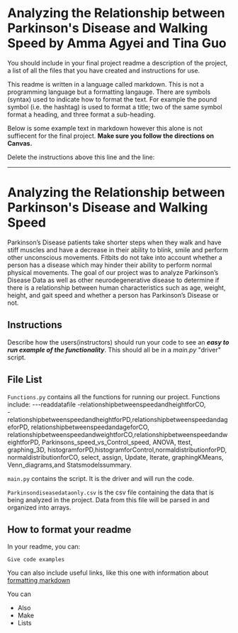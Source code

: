 # Analyzing the Relationship between Parkinson's Disease and Walking Speed by Amma Agyei and Tina Guo



You should include in your final project readme a description of the project, a list of all the files that you have created and instructions for use.

This readme is written in a language called markdown. This is not a programming language but a formatting langauge. There are symbols (syntax) used to indicate how to format the text. For example the pound symbol (i.e. the hashtag) is used to format a title; two of the same symbol format a heading, and three format a sub-heading.

Below is some example text in markdown however this alone is not suffiecent for the final project. **Make sure you follow the directions on Canvas.**

Delete the instructions above this line and the line:

---------------------------------------------

# Analyzing the Relationship between Parkinson's Disease and Walking Speed 

Parkinson’s Disease patients take shorter steps when they walk and have stiff muscles and have a decrease in their ability to blink, smile and perform other unconscious movements. Fitbits do not take into account whether a person has a disease which may hinder their ability to perform normal physical movements. The goal of our project was to analyze Parkinson’s Disease Data as well as other neurodegenerative disease to determine if there is a relationship between human characteristics such as age, weight, height, and gait speed and whether a person has Parkinson’s Disease or not.


## Instructions

Describe how the users(instructors) should run your code to see an ***easy to run example of the functionality***. This should all be in a *main.py* "driver" script.

## File List
`Functions.py` contains all the functions for running our project. Functions include: ---readdatafile
-relationshipbetweenspeedandheightforCO,    
-relationshipbetweenspeedandheightforPD,relationshipbetweenspeedandageforPD, relationshipbetweenspeedandageforCO, relationshipbetweenspeedandweightforCO,relationshipbetweenspeedandweightforPD, Parkinsons_speed_vs_Control_speed, ANOVA, ttest, graphing_3D, histogramforPD,histogramforControl,normaldistributionforPD, normaldistributionforCO, select, assign, Update, Iterate, graphingKMeans, Venn_diagrams,and Statsmodelssummary.

`main.py` contains the script. It is the driver and will run the code. 

`Parkinsondiseasedataonly.csv` is the csv file containing the data that is being analyzed in the project. Data from this file will be parsed in and organized into arrays.


## How to format your readme

In your readme, you can:
```
Give code examples
```

You can also include useful links, like this one with information about [formatting markdown](https://help.github.com/en/articles/basic-writing-and-formatting-syntax)

You can 
- Also
- Make
- Lists

